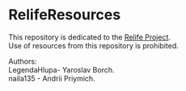 # RelifeResources
This repository is dedicated to the [Relife Project](https://vk.com/relifemcproject).<br>
Use of resources from this repository is prohibited.<br>

Authors:<br>
LegendaHlupa- Yaroslav Borch.<br>
naila135 - Andrii Priymich.
